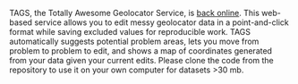 TAGS, the Totally Awesome Geolocator Service, is <a href="https://tags.shinyapps.io/tags_shiny/">back online</a>.  This web-based service allows you to edit messy geolocator data in a point-and-click format while saving excluded values for reproducible work.  TAGS automatically suggests potential problem areas, lets you move from problem to problem to edit, and shows a map of coordinates generated from your data given your current edits.   Please clone the code from the repository to use it on your own computer for datasets >30 mb.

